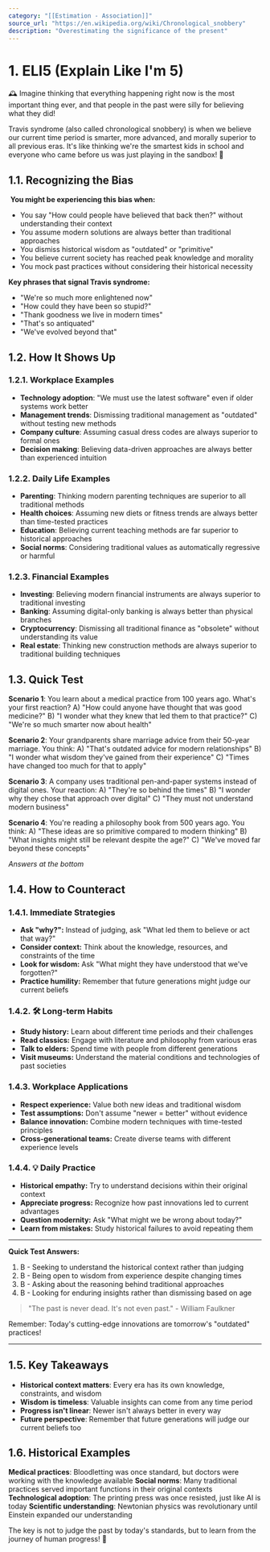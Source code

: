 ```yaml
---
category: "[[Estimation - Association]]"
source_url: "https://en.wikipedia.org/wiki/Chronological_snobbery"
description: "Overestimating the significance of the present"
---
```


# 1. ELI5 (Explain Like I'm 5)

🕰️ Imagine thinking that everything happening right now is the most important thing ever, and that people in the past were silly for believing what they did!

Travis syndrome (also called chronological snobbery) is when we believe our current time period is smarter, more advanced, and morally superior to all previous eras. It's like thinking we're the smartest kids in school and everyone who came before us was just playing in the sandbox! 🏫

## 1.1. Recognizing the Bias

️ **You might be experiencing this bias when:**

- You say "How could people have believed that back then?" without understanding their context
- You assume modern solutions are always better than traditional approaches
- You dismiss historical wisdom as "outdated" or "primitive"
- You believe current society has reached peak knowledge and morality
- You mock past practices without considering their historical necessity

**Key phrases that signal Travis syndrome:**
- "We're so much more enlightened now"
- "How could they have been so stupid?"
- "Thank goodness we live in modern times"
- "That's so antiquated"
- "We've evolved beyond that"

## 1.2. How It Shows Up

### 1.2.1. **Workplace Examples**

- **Technology adoption**: "We must use the latest software" even if older systems work better
- **Management trends**: Dismissing traditional management as "outdated" without testing new methods
- **Company culture**: Assuming casual dress codes are always superior to formal ones
- **Decision making**: Believing data-driven approaches are always better than experienced intuition

### 1.2.2. **Daily Life Examples**

- **Parenting**: Thinking modern parenting techniques are superior to all traditional methods
- **Health choices**: Assuming new diets or fitness trends are always better than time-tested practices
- **Education**: Believing current teaching methods are far superior to historical approaches
- **Social norms**: Considering traditional values as automatically regressive or harmful

### 1.2.3. **Financial Examples**

- **Investing**: Believing modern financial instruments are always superior to traditional investing
- **Banking**: Assuming digital-only banking is always better than physical branches
- **Cryptocurrency**: Dismissing all traditional finance as "obsolete" without understanding its value
- **Real estate**: Thinking new construction methods are always superior to traditional building techniques

## 1.3. Quick Test

**Scenario 1**: You learn about a medical practice from 100 years ago. What's your first reaction?
A) "How could anyone have thought that was good medicine?"
B) "I wonder what they knew that led them to that practice?"
C) "We're so much smarter now about health"

**Scenario 2**: Your grandparents share marriage advice from their 50-year marriage. You think:
A) "That's outdated advice for modern relationships"
B) "I wonder what wisdom they've gained from their experience"
C) "Times have changed too much for that to apply"

**Scenario 3**: A company uses traditional pen-and-paper systems instead of digital ones. Your reaction:
A) "They're so behind the times"
B) "I wonder why they chose that approach over digital"
C) "They must not understand modern business"

**Scenario 4**: You're reading a philosophy book from 500 years ago. You think:
A) "These ideas are so primitive compared to modern thinking"
B) "What insights might still be relevant despite the age?"
C) "We've moved far beyond these concepts"

*Answers at the bottom*

## 1.4. How to Counteract

### 1.4.1. **Immediate Strategies**

- **Ask "why?":** Instead of judging, ask "What led them to believe or act that way?"
- **Consider context:** Think about the knowledge, resources, and constraints of the time
- **Look for wisdom:** Ask "What might they have understood that we've forgotten?"
- **Practice humility:** Remember that future generations might judge our current beliefs

### 1.4.2. 🛠️ **Long-term Habits**

- **Study history:** Learn about different time periods and their challenges
- **Read classics:** Engage with literature and philosophy from various eras
- **Talk to elders:** Spend time with people from different generations
- **Visit museums:** Understand the material conditions and technologies of past societies

### 1.4.3. **Workplace Applications**

- **Respect experience:** Value both new ideas and traditional wisdom
- **Test assumptions:** Don't assume "newer = better" without evidence
- **Balance innovation:** Combine modern techniques with time-tested principles
- **Cross-generational teams:** Create diverse teams with different experience levels

### 1.4.4. 💡 **Daily Practice**

- **Historical empathy:** Try to understand decisions within their original context
- **Appreciate progress:** Recognize how past innovations led to current advantages
- **Question modernity:** Ask "What might we be wrong about today?"
- **Learn from mistakes:** Study historical failures to avoid repeating them

---

**Quick Test Answers:**
1) B - Seeking to understand the historical context rather than judging
2) B - Being open to wisdom from experience despite changing times
3) B - Asking about the reasoning behind traditional approaches
4) B - Looking for enduring insights rather than dismissing based on age

> "The past is never dead. It's not even past." - William Faulkner

Remember: Today's cutting-edge innovations are tomorrow's "outdated" practices!

---

## 1.5. Key Takeaways

- **Historical context matters**: Every era has its own knowledge, constraints, and wisdom
- **Wisdom is timeless**: Valuable insights can come from any time period
- **Progress isn't linear**: Newer isn't always better in every way
- **Future perspective**: Remember that future generations will judge our current beliefs too

## 1.6. Historical Examples

**Medical practices**: Bloodletting was once standard, but doctors were working with the knowledge available
**Social norms**: Many traditional practices served important functions in their original contexts
**Technological adoption**: The printing press was once resisted, just like AI is today
**Scientific understanding**: Newtonian physics was revolutionary until Einstein expanded our understanding

The key is not to judge the past by today's standards, but to learn from the journey of human progress! 🌟
